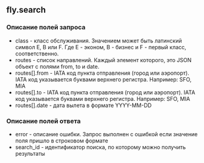 ## fly.search 

### Описание полей запроса
* class - класс обслуживания. Значением может быть латинский символ E, B или F. Где E - эконом, B - бизнес и F - первый класс, соответственно.
* routes - список направлений. Каждый элемент которого, это JSON объект с полями from, to и date.
* routes[].from - IATA код пункта отправления (город или аэропорт). IATA код указывается буквами верхнего регистра. Например: SFO, MIA
* routes[].to - IATA код пункта отправления (город или аэропорт). IATA код указывается буквами верхнего регистра. Например: SFO, MIA
* routes[].date - дата вылета в формате YYYY-MM-DD
  
### Описание полей ответа
* error - описание ошибки. Запрос выполнен с ошибкой если значение поля пришло в строковом формате
* search_id - идентификатор поиска, по которому можно получить результаты
